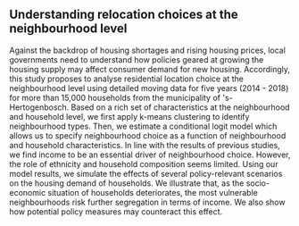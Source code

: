 ## Understanding relocation choices at the neighbourhood level
Against the backdrop of housing shortages and rising housing prices, local governments need to understand how policies geared at growing the housing supply may affect consumer demand for new housing. Accordingly, this study proposes to analyse residential location choice at the neighbourhood level using detailed moving data for five years (2014 - 2018) for more than 15,000 households from the municipality of 's-Hertogenbosch. Based on a rich set of characteristics at the neighbourhood and household level, we first apply k-means clustering to identify neighbourhood types. Then, we estimate a conditional logit model which allows us to specify neighbourhood choice as a function of neighbourhood and household characteristics. In line with the results of previous studies, we find income to be an essential driver of neighbourhood choice. However, the role of ethnicity and household composition seems limited. Using our model results, we simulate the effects of several policy-relevant scenarios on the housing demand of households. We illustrate that, as the socio-economic situation of households deteriorates, the most vulnerable neighbourhoods risk further segregation in terms of income. We also show how potential policy measures may counteract this effect.
